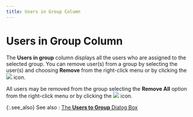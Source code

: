```yaml
---
title: Users in Group Column
---
```


# Users in Group Column


The **Users in group** column displays  all the users who are assigned to the selected group. You can remove user(s)  from a group by selecting the user(s) and choosing **Remove** from the right-click menu or by clicking the ![]({{site.sc_baseurl}}/img/setup_move_right.gif) icon.


All users may be removed from the group selecting the **Remove 
 All** option from the right-click menu or by clicking the ![]({{site.sc_baseurl}}/img/setup_moveall_right.gif) icon.


{:.see_also}
See also
: [The **Users to Group** Dialog Box]({{site.sc_baseurl}}/misc/users_to_group_dialog_box.html)
